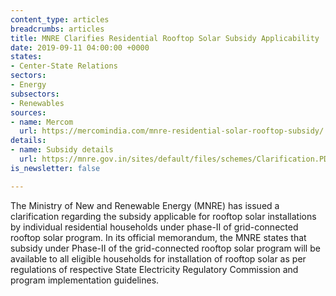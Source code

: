 ```yaml
---
content_type: articles
breadcrumbs: articles
title: MNRE Clarifies Residential Rooftop Solar Subsidy Applicability
date: 2019-09-11 04:00:00 +0000
states:
- Center-State Relations
sectors:
- Energy
subsectors:
- Renewables
sources:
- name: Mercom
  url: https://mercomindia.com/mnre-residential-solar-rooftop-subsidy/
details:
- name: Subsidy details
  url: https://mnre.gov.in/sites/default/files/schemes/Clarification.PDF
is_newsletter: false

---
```

The Ministry of New and Renewable Energy (MNRE) has issued a clarification regarding the subsidy applicable for rooftop solar installations by individual residential households under phase-II of grid-connected rooftop solar program. In its official memorandum, the MNRE states that subsidy under Phase-II of the grid-connected rooftop solar program will be available to all eligible households for installation of rooftop solar as per regulations of respective State Electricity Regulatory Commission and program implementation guidelines.
